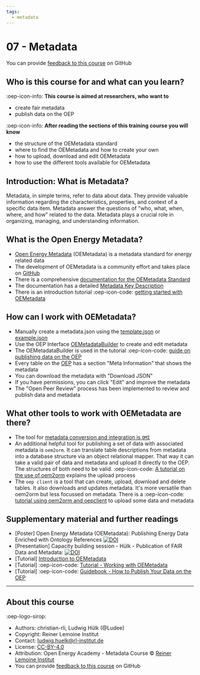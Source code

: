 ```yaml
---
tags:
  - metadata
---
```


# 07 - Metadata

You can provide [feedback to this course](https://github.com/OpenEnergyPlatform/academy/issues/187) on GitHub

## Who is this course for and what can you learn?

:oep-icon-info: **This course is aimed at researchers, who want to**

- create fair metadata
- publish data on the OEP

:oep-icon-info: **After reading the sections of this training course you will know**

- the structure of the OEMetadata standard
- where to find the OEMetadata and how to create your own
- how to upload, download and edit OEMetadata
- how to use the different tools available for OEMetadata

## Introduction: What is Metadata?

Metadata, in simple terms, refer to data about data.
They provide valuable information regarding the characteristics, properties,
and context of a specific data item.
Metadata answer the questions of "who, what, when, where, and how" related to the data.
Metadata plays a crucial role in organizing, managing, and understanding information.

## What is the Open Energy Metadata?

- [Open Energy Metadata](https://github.com/OpenEnergyPlatform/oemetadata) (OEMetadata) is a metadata standard for energy related data
- The development of OEMetadata is a community effort and takes place on [GitHub](https://github.com/OpenEnergyPlatform/oemetadata/issues)
- There is a comprehensive [documentation for the OEMetadata Standard](https://openenergyplatform.github.io/oemetadata/latest/)
- The documentation has a detailed [Metadata Key Description](https://openenergyplatform.github.io/oemetadata/latest/oemetadata/metadata_key_description/)
- There is an introduction tutorial :oep-icon-code: [getting started with OEMetadata](../tutorials/metadata/getting_started_with_OEMetadata.ipynb)

## How can I work with OEMetadata?

- Manually create a metadata.json using the [template.json](https://github.com/OpenEnergyPlatform/oemetadata/blob/develop/oemetadata/latest/template.json) or [example.json](https://github.com/OpenEnergyPlatform/oemetadata/blob/develop/oemetadata/latest/example.json)
- Use the OEP Interface [OEMetadataBuilder](https://openenergyplatform.org/dataedit/oemetabuilder/) to create and edit metadata
- The OEMetadataBuilder is used in the tutorial :oep-icon-code: [guide on publishing data on the OEP](../tutorials/upload/OEP_Research_Data_Publishing_Guidebook.ipynb)
- Every table on the [OEP](https://openenergyplatform.org/dataedit/schemas) has a section "Meta Information" that shows the metadata
- You can download the metadata with "Download JSON"
- If you have permissions, you can click "Edit" and improve the metadata
- The "Open Peer Review" process has been implemented to review and publish data and metadata

## What other tools to work with OEMetadata are there?

- The tool for [metadata conversion and integration is `OMI`](https://github.com/OpenEnergyPlatform/omi)
- An additional helpful tool for publishing a set of data with associated metadata is `oem2orm`. It can translate table descriptions from metadata into a database structure via an object relational mapper. That way it can take a valid pair of data and metadata and upload it directly to the OEP. The structures of both need to be valid. :oep-icon-code: [A tutorial on the use of oem2orm](../tutorials/upload/OEP_Upload_Process_Data_and_Metadata_oem2orm.ipynb) explains the upload process
- The `oep client` is a tool that can create, upload, download and delete tables. It also downloads and updates metadata. It's more versatile than oem2orm but less focussed on metadata. There is a :oep-icon-code: [tutorial using oem2orm and oepclient](../tutorials/upload/OEP_Upload_Process_Data_and_Metadata_oep-client.ipynb) to upload some data and metadata

## Supplementary material and further readings

- [Poster] Open Energy Metadata (OEMetadata): Publishing Energy Data Enriched with Ontology References [![DOI](https://zenodo.org/badge/DOI/10.5281/zenodo.8026863.svg)](https://doi.org/10.5281/zenodo.8026863)
- [Presentation] Capacity building session - Hülk - Publication of FAIR Data and Metadata: [![DOI](https://zenodo.org/badge/DOI/10.5281/zenodo.7835380.svg)](https://doi.org/10.5281/zenodo.7835380)
- [Tutorial] [Introduction to OEMetadata](https://openenergyplatform.github.io/academy/tutorials/99_other/getting_started_with_OEMetadata/)
- [Tutorial] :oep-icon-code: [Tutorial - Working with OEMetadata](https://openenergyplatform.github.io/academy/tutorials/99_other/oemetadata/)
- [Tutorial] :oep-icon-code: [Guidebook - How to Publish Your Data on the OEP](https://openenergyplatform.github.io/academy/tutorials/99_other/OEP_Research_Data_Publishing_Guidebook/)

---

## About this course

:oep-logo-sirop:

- Authors: christian-rli, Ludwig Hülk (@Ludee)
- Copyright: Reiner Lemoine Institut
- Contact: ludwig.huelk@rl-institut.de
- License: [CC-BY-4.0](https://creativecommons.org/licenses/by/4.0/deed.en)
- Attribution: Open Energy Academy - Metadata Course © [Reiner Lemoine Institut](https://reiner-lemoine-institut.de/)
- You can provide [feedback to this course](https://github.com/OpenEnergyPlatform/academy/issues/187) on GitHub
